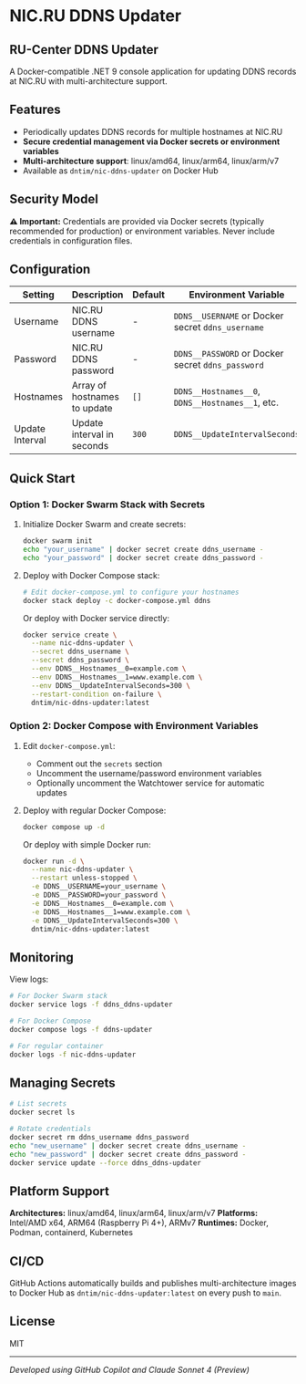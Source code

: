 # NIC.RU DDNS Updater
## RU-Center DDNS Updater

A Docker-compatible .NET 9 console application for updating DDNS records at NIC.RU with multi-architecture support.

## Features
- Periodically updates DDNS records for multiple hostnames at NIC.RU
- **Secure credential management via Docker secrets or environment variables**
- **Multi-architecture support**: linux/amd64, linux/arm64, linux/arm/v7
- Available as `dntim/nic-ddns-updater` on Docker Hub

## Security Model

**⚠️ Important:** Credentials are provided via Docker secrets (typically recommended for production) or environment variables. Never include credentials in configuration files.

## Configuration

| Setting | Description | Default | Environment Variable |
|---------|-------------|---------|---------------------|
| Username | NIC.RU DDNS username | - | `DDNS__USERNAME` or Docker secret `ddns_username` |
| Password | NIC.RU DDNS password | - | `DDNS__PASSWORD` or Docker secret `ddns_password` |
| Hostnames | Array of hostnames to update | `[]` | `DDNS__Hostnames__0`, `DDNS__Hostnames__1`, etc. |
| Update Interval | Update interval in seconds | `300` | `DDNS__UpdateIntervalSeconds` |

## Quick Start

### Option 1: Docker Swarm Stack with Secrets

1. Initialize Docker Swarm and create secrets:
   ```bash
   docker swarm init
   echo "your_username" | docker secret create ddns_username -
   echo "your_password" | docker secret create ddns_password -
   ```

2. Deploy with Docker Compose stack:
   ```bash
   # Edit docker-compose.yml to configure your hostnames
   docker stack deploy -c docker-compose.yml ddns
   ```

   Or deploy with Docker service directly:
   ```bash
   docker service create \
     --name nic-ddns-updater \
     --secret ddns_username \
     --secret ddns_password \
     --env DDNS__Hostnames__0=example.com \
     --env DDNS__Hostnames__1=www.example.com \
     --env DDNS__UpdateIntervalSeconds=300 \
     --restart-condition on-failure \
     dntim/nic-ddns-updater:latest
   ```

### Option 2: Docker Compose with Environment Variables

1. Edit `docker-compose.yml`:
   - Comment out the `secrets` section
   - Uncomment the username/password environment variables
   - Optionally uncomment the Watchtower service for automatic updates

2. Deploy with regular Docker Compose:
   ```bash
   docker compose up -d
   ```

   Or deploy with simple Docker run:
   ```bash
   docker run -d \
     --name nic-ddns-updater \
     --restart unless-stopped \
     -e DDNS__USERNAME=your_username \
     -e DDNS__PASSWORD=your_password \
     -e DDNS__Hostnames__0=example.com \
     -e DDNS__Hostnames__1=www.example.com \
     -e DDNS__UpdateIntervalSeconds=300 \
     dntim/nic-ddns-updater:latest
   ```

## Monitoring

View logs:
```bash
# For Docker Swarm stack
docker service logs -f ddns_ddns-updater

# For Docker Compose
docker compose logs -f ddns-updater

# For regular container
docker logs -f nic-ddns-updater
```

## Managing Secrets

```bash
# List secrets
docker secret ls

# Rotate credentials
docker secret rm ddns_username ddns_password
echo "new_username" | docker secret create ddns_username -
echo "new_password" | docker secret create ddns_password -
docker service update --force ddns_ddns-updater
```

## Platform Support

**Architectures:** linux/amd64, linux/arm64, linux/arm/v7
**Platforms:** Intel/AMD x64, ARM64 (Raspberry Pi 4+), ARMv7
**Runtimes:** Docker, Podman, containerd, Kubernetes

## CI/CD

GitHub Actions automatically builds and publishes multi-architecture images to Docker Hub as `dntim/nic-ddns-updater:latest` on every push to `main`.

## License

MIT

---
*Developed using GitHub Copilot and Claude Sonnet 4 (Preview)*